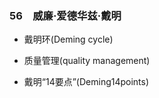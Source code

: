 ### 56　威廉·爱德华兹·戴明

-   戴明环(Deming cycle)
    
-   质量管理(quality management)
    
-   戴明“14要点”(Deming14points)
